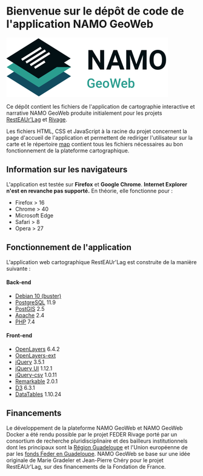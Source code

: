 # Bienvenue sur le dépôt de code de l'application NAMO GeoWeb

![Logo horizontal NAMO](./logos/horizontalNAMO.svg)

Ce dépôt contient les fichiers de l'application de cartographie interactive et narrative NAMO GeoWeb produite initialement pour les projets [RestEAUr'Lag](https://gitlab.com/GradelerM/resteaur-lag) et [Rivage](https://gitlab.com/GradelerM/rivage-guadeloupe).

Les fichiers HTML, CSS et JavaScript à la racine du projet concernent la page d'accueil de l'application et permettent de rediriger l'utilisateur sur la carte et le répertoire [map](map) contient tous les fichiers nécessaires au bon fonctionnement de la plateforme cartographique.


## Information sur les navigateurs

L'application est testée sur **Firefox** et **Google Chrome**. **Internet Explorer n'est en revanche pas supporté.**
En théorie, elle fonctionne pour :
* Firefox > 16
* Chrome > 40
* Microsoft Edge
* Safari > 8
* Opera > 27


## Fonctionnement de l'application

L'application web cartographique RestEAUr'Lag est construite de la manière suivante :

#### Back-end

- [Debian 10 (buster)](https://www.debian.org/releases/buster/)
- [PostgreSQL](https://www.postgresql.org/) 11.9
- [PostGIS](https://postgis.net/) 2.5
- [Apache](https://httpd.apache.org/) 2.4
- [PHP](https://www.php.net/) 7.4

#### Front-end

- [OpenLayers](https://openlayers.org/) 6.4.2
- [OpenLayers-ext](https://github.com/Viglino/OpenLayers-ext)
- [jQuery](https://jquery.com/) 3.5.1
- [jQuery UI](https://jqueryui.com/) 1.12.1
- [jQuery-csv](https://github.com/typeiii/jquery-csv) 1.0.11
- [Remarkable](https://github.com/jonschlinkert/remarkable) 2.0.1
- [D3](https://d3js.org/) 6.3.1
- [DataTables](https://datatables.net/) 1.10.24

## Financements

Le développement de la plateforme NAMO GeoWeb et NAMO GeoWeb Docker a été rendu possible par le projet FEDER Rivage porté par un consortium de recherche pluridisciplinaire et des bailleurs institutionnels dont les principaux sont la [Région Guadeloupe](https://www.regionguadeloupe.fr/) et l'Union européenne de par les [fonds Feder en Guadeloupe](https://www.europe-guadeloupe.fr/feder).
NAMO GeoWeb se base sur une idée originale de Marie Gradeler et Jean-Pierre Chéry pour le projet RestEAUr'Lag, sur des financements de la Fondation de France.

